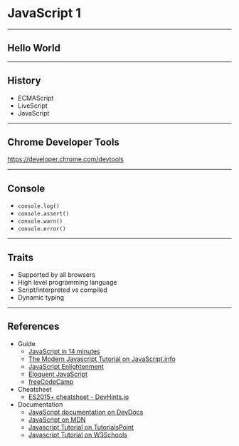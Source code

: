 # JavaScript 1

---

## Hello World

---

## History

* ECMAScript
* LiveScript
* JavaScript

---

## Chrome Developer Tools

https://developer.chrome.com/devtools

---

## Console

* `console.log()`
* `console.assert()`
* `console.warn()`
* `console.error()`

---

## Traits

* Supported by all browsers
* High level programming language
* Script/interpreted vs compiled
* Dynamic typing

---

## References

* Guide
  * [JavaScript in 14 minutes](https://jgthms.com/javascript-in-14-minutes)
  * [The Modern Javascript Tutorial on JavaScript.info](https://javascript.info)
  * [JavaScript Enlightenment](http://javascriptenlightenment.com)
  * [Eloquent JavaScript](https://eloquentjavascript.net)
  * [freeCodeCamp](https://www.freecodecamp.org)
* Cheatsheet
  * [ES2015+ cheatsheet - DevHints.io](https://devhints.io/es6)
* Documentation
  * [JavaScript documentation on DevDocs](http://devdocs.io/javascript)
  * [JavaScript on MDN](https://developer.mozilla.org/bm/docs/Web/JavaScript)
  * [Javascript Tutorial on TutorialsPoint](https://www.tutorialspoint.com/javascript/index.htm)
  * [Javascript Tutorial on W3Schools](https://www.w3schools.com/js/default.asp)
